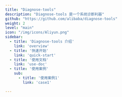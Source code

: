 ```yaml
---
title: "Diagnose-tools"
description: "Diagnose-tools 是一个系统诊断利器"
github: "https://github.com/alibaba/diagnose-tools"
weight: 2
level: "main"
icon: "/img/icons/Aliyun.png"
sidebar:
  - title: 'Diagnose-tools 介绍'  	
    link: 'overview'
  - title: '快速开始'  	
    link: 'quick-start'
  - title: '使用文档'	
    link: 'use-doc'
  - title: '使用案例'
    sub:
      - title: '使用案例1'  	
        link: 'case1'

---
```

